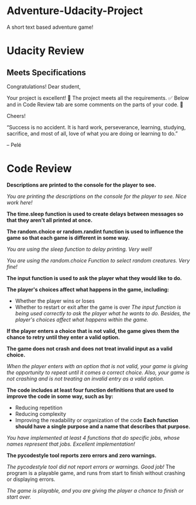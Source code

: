 # Adventure-Udacity-Project
A short text based adventure game!

# Udacity Review

## Meets Specifications
Congratulations!
Dear student,

Your project is excellent! :clap:
The project meets all the requirements. :white_check_mark:
Below and in Code Review tab are some comments on the parts of your code. :page_with_curl:

Cheers!

“Success is no accident. It is hard work, perseverance, learning, studying, sacrifice, and most of all, love of what you are doing or learning to do.”

– Pelé

# Code Review
**Descriptions are printed to the console for the player to see.**

*You are printing the descriptions on the console for the player to see. Nice work here!*

**The time.sleep function is used to create delays between messages so that they aren't all printed at once.**

**The random.choice or random.randint function is used to influence the game so that each game is different in some way.**

*You are using the sleep function to delay printing. Very well!*

*You are using the random.choice Function to select random creatures. Very fine!*

**The input function is used to ask the player what they would like to do.**

**The player's choices affect what happens in the game, including:**

- Whether the player wins or loses
- Whether to restart or exit after the game is over
*The input function is being used correctly to ask the player what he wants to do. Besides, the player's choices affect what happens within the game.*

**If the player enters a choice that is not valid, the game gives them the chance to retry until they enter a valid option.**

**The game does not crash and does not treat invalid input as a valid choice.**

*When the player enters with an option that is not valid, your game is giving the opportunity to repeat until it comes a correct choice. Also, your game is not crashing and is not treating an invalid entry as a valid option.*

**The code includes at least four function definitions that are used to improve the code in some way, such as by:**

- Reducing repetition
- Reducing complexity
- Improving the readability or organization of the code
**Each function should have a single purpose and a name that describes that purpose.**

*You have implemented at least 4 functions that do specific jobs, whose names represent that jobs. Excellent implementation!*

**The pycodestyle tool reports zero errors and zero warnings.**

*The pycodestyle tool did not report errors or warnings. Good job!*
The program is a playable game, and runs from start to finish without crashing or displaying errors.

*The game is playable, and you are giving the player a chance to finish or start over.*

